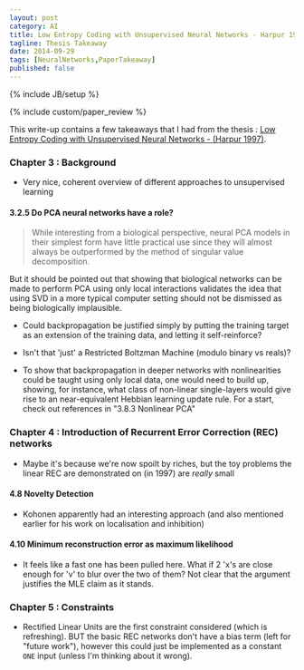 ```yaml
---
layout: post
category: AI
title: Low Entropy Coding with Unsupervised Neural Networks - Harpur 1997
tagline: Thesis Takeaway
date: 2014-09-29
tags: [NeuralNetworks,PaperTakeaway]
published: false
---
```

{% include JB/setup %}

{% include custom/paper_review %}

This write-up contains a few takeaways that I had from the thesis :
[Low Entropy Coding with Unsupervised Neural Networks - (Harpur 1997)](http://mi.eng.cam.ac.uk/reports/svr-ftp/auto-pdf/harpur_thesis.pdf).


### Chapter 3 : Background

* Very nice, coherent overview of different approaches to unsupervised learning


#### 3.2.5 Do PCA neural networks have a role?

> While interesting from a biological perspective, neural PCA models in their simplest form have little practical use since they will almost always be outperformed by the method of singular value decomposition.

But it should be pointed out that showing that biological networks can be made to perform PCA using only local interactions validates the idea that using SVD in a more typical computer setting should not be dismissed as being biologically implausible.

* Could backpropagation be justified simply by putting the training target as an extension of the training data, and letting it self-reinforce?

* Isn't that 'just' a Restricted Boltzman Machine (modulo binary vs reals)?

* To show that backpropagation in deeper networks with nonlinearities could be taught using only local data, one would need to build up, showing, for instance, what class of non-linear single-layers would give rise to an near-equivalent Hebbian learning update rule.  For a start, check out references in "3.8.3 Nonlinear PCA"


### Chapter 4 : Introduction of Recurrent Error Correction (REC) networks

* Maybe it's because we're now spoilt by riches, but the toy problems the linear REC are demonstrated on (in 1997) are *really* small


#### 4.8 Novelty Detection

* Kohonen apparently had an interesting approach (and also mentioned earlier for his work on localisation and inhibition)

#### 4.10 Minimum reconstruction error as maximum likelihood

* It feels like a fast one has been pulled here.  What if 2 'x's are close enough for 'v' to blur over the two of them?  Not clear that the argument justifies the MLE claim as it stands.


### Chapter 5 : Constraints

* Rectified Linear Units are the first constraint considered (which is refreshing).  BUT the basic REC networks don't have a bias term (left for "future work"), however this could just be implemented as a constant ```ONE``` input (unless I'm thinking about it wrong).

